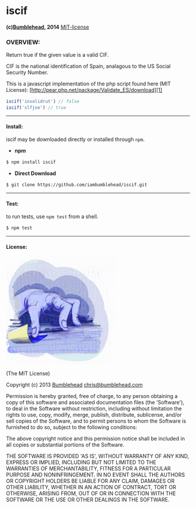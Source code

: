 iscif
=====
**(c)[Bumblehead][0], 2014** [MIT-license](#license)

### OVERVIEW:

Return true if the given value is a valid CIF.

CIF is the national identification of Spain, analagous to the US Social Security Number.

This is a javascript implementation of the php script found here (MIT License):
[http://pear.php.net/package/Validate_ES/download][1]


```javascript
iscif('invalidrut') // false
iscif('slfjoe') // true
```

[0]: http://www.bumblehead.com                            "bumblehead"
[1]: http://pear.php.net/package/Validate_ES/download        "pearphp"

---------------------------------------------------------
#### <a id="install"></a>Install:

iscif may be downloaded directly or installed through `npm`.

 * **npm**

 ```bash
 $ npm install iscif
 ```

 * **Direct Download**
 
 ```bash
 $ git clone https://github.com/iambumblehead/iscif.git
 ```

---------------------------------------------------------
#### <a id="test"></a>Test:

 to run tests, use `npm test` from a shell.

 ```bash
 $ npm test
 ```

---------------------------------------------------------
#### <a id="license">License:

![scrounge](https://github.com/iambumblehead/scroungejs/raw/master/img/hand.png) 

(The MIT License)

Copyright (c) 2013 [Bumblehead][0] <chris@bumblehead.com>

Permission is hereby granted, free of charge, to any person obtaining a copy of this software and associated documentation files (the 'Software'), to deal in the Software without restriction, including without limitation the rights to use, copy, modify, merge, publish, distribute, sublicense, and/or sell copies of the Software, and to permit persons to whom the Software is furnished to do so, subject to the following conditions:

The above copyright notice and this permission notice shall be included in all copies or substantial portions of the Software.

THE SOFTWARE IS PROVIDED 'AS IS', WITHOUT WARRANTY OF ANY KIND, EXPRESS OR IMPLIED, INCLUDING BUT NOT LIMITED TO THE WARRANTIES OF MERCHANTABILITY, FITNESS FOR A PARTICULAR PURPOSE AND NONINFRINGEMENT. IN NO EVENT SHALL THE AUTHORS OR COPYRIGHT HOLDERS BE LIABLE FOR ANY CLAIM, DAMAGES OR OTHER LIABILITY, WHETHER IN AN ACTION OF CONTRACT, TORT OR OTHERWISE, ARISING FROM, OUT OF OR IN CONNECTION WITH THE SOFTWARE OR THE USE OR OTHER DEALINGS IN THE SOFTWARE.
